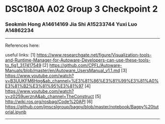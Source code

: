 # DSC180A A02 Group 3 Checkpoint 2


### Seokmin Hong A14614169 Jia Shi A15233744 Yuxi Luo A14862234


***
References here:

useful links:
[1] https://www.researchgate.net/figure/Visualization-tools-and-Runtime-Manager-for-Autoware-Developers-can-use-these-tools-to_fig1_317417549
[2] https://github.com/CPFL/Autoware-Manuals/blob/master/en/Autoware_UsersManual_v1.1.md
[3] https://www.youtube.com/watch?v=B3UUKFM6Hqg&ab_channel=%E3%81%86%E3%81%99%E3%81%A0%E3%81%B2%E3%81%95%E3%81%97
[4] https://www.youtube.com/watch?v=z0259uerznA&ab_channel=TheConstruct
[5] http://wiki.ros.org/rosbag/Code%20API
[6] https://github.com/jmscslgroup/bagpy/blob/master/notebook/Bagpy%20tutorial.ipynb
***
